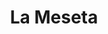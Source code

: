---
title: La Meseta
nombre_comunidad: La Meseta
municipio: Anorí
departamento: Antioquia
descripcion: >-
  Es una vereda de tradición panelera, monocultivo de caña, conformada por 62
  familias, la vereda está atravesada por una carretera intermunicipal, que
  conecta a Anorì con Campamento y Yarumal, una carretera muy utilizada, ya que
  Yarumal se ha convertido en la centralidad de muchos de los municipios del
  Norte y Nordeste Antioqueño.
num_personas: 208
num_familias: 62
min_distancia_casco_urbano: 45
km_distancia_casco_urbano: 25
vias_acceso: >-
  Se encuentra a 45 minutos del casco urbano. En la vía hacia el municipio de
  Campamento. Se pueden presentar derrumbes en época de lluvia.
infraestructura_comunitaria:
  - Caseta comunitaria
  - ' Institución educativa'
  - ' Cancha de futbol'
notas_infraestructura_comunitaria: null
liderazgo_comunidad:
  - >-
    Las mujeres tienen un rol activo dentro de la comunidad. Actualmente se
    cuenta con un grupo de medio ambiente. Los diversos grupos comunitarios y la
    JAC ha permitido que los habitantes participen de forma activa en los
    procesos comunitarios.
inclusion_diversidad_genero: >-
  Mujeres referentes para liderar procesos comunitarios y con capacidad de
  autogestión.

  Adultos mayores con conocimientos históricos interesantes sobre el territorio
  que aportan  a la construcción del tejido comunitario y son la memoria viva de
  la vereda
comentarios_conectividad: null
punto_SOLE: Caseta Comunal
comentarios_punto_SOLE:
  - https://padlet.com/lamesetacomunidad/sole-la-meseta-omht4tjz8vlsaae6
ppales_actividades_economicas_vocacion_productiva:
  - panelero
  - ' café'
  - ' cacao'
comentarios_ppales_actividades_economicas_vocacion_productiva: >-
  Actualmente cuenta con 9 trapiches, 1 de ellos comunitario. Este trapiche
  comunitario es un lugar de encuentro semanal, en el cual se reúnen las
  familias de la comunidad en torno a la elaboración del producto para su
  comercialización.
comunidad_sostenible_uso_suelo: null
org_con_proyeccion: []
servicios_publicos_comunidades_focalizadas: []
comunidades_focalizadas_educacion_infraestructura_educativa:
  - |-
    Institución educativa de preescolar a  5to grado (38 NN) 
    Los jóvenes estudian bachillerato por medio de COREDI (22 jóvenes)
comunidades_focalizadas_practicas_organizativas: []
conectividad_minima: Malo
iniciativas_priorizadas:
  - >-
    Trapiche comunitario ASOPRANELA: 18 socios. El objetivo fue mejorar la
    cadena de panela desarrollada por la Asociación de Productores de Panela –
    ASPROPANELA
  - ' en el municipio de Anorí'
  - ' a través del fortalecimiento de conocimientos y capacidades técnicas'
  - '  mejora de la productividad y del trapiche comunitario Aguas Lindas.'
org_focalizada: []
riesgo: null
otros_programas_USAID: []
alianzas_colaboradores:
  - |-
    Proyecto Consejo Noruego
    Gobernación de Antioquia - Secretaria de las mujeres
posibilidad_iniciativas_conjuntas_aliados_2: []
actividades_ocio:
  - |-
    Reuniones de los diversos grupos comunitarios que realiza la comunidad.
    Reuniones mensuales de la Junta de Acción comunal.
    Encuentros religiosos constantes
    Encuentros deportivos
    Fiestas de la panela
medios_comunicacion_narrativas_locales:
  - Anorí Stereo
num_visitas_realizadas: null
num_diagnosticos_rurales_participativos_realizados: null
infraestructura_salud_atencion_psicosocial: []
notas_infraestructura_salud_atencion_psicosocial: >-
  A través de la alianza HOMO - USAID - OIM, el ESE HOSPITAL SAN JUAN DE DIOS
  ofrece servicios de telemedicina para psicología, psiquiatría y fisioterapia.
num_visitas_predio: null
url: /reportes/la-meseta
layout: comunidad
download_file: /reportes/la-meseta.pdf

---